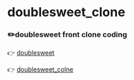 # doublesweet_clone

### ✏️doublesweet front clone coding

👉 [doublesweet](http://doublesweet.co.kr/)

👉 [doublesweet_colne]()
